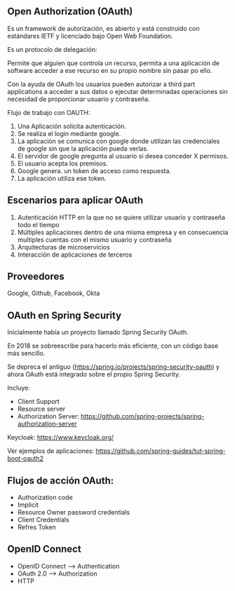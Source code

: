 ## Open Authorization (OAuth)

Es un framework de autorización, es abierto y está construido con estándares IETF y licenciado bajo Open Web Foundation.

Es un protocolo de delegación: 

Permite que alguien que controla un recurso, permita a una aplicación de software acceder a ese recurso en su propio nombre sin pasar po ello.

Con la ayuda de OAuth los usuarios pueden autorizar a third part applications a acceder a sus datos o ejecutar determinadas operaciones sin
necesidad de proporcionar usuario y contraseña.

Flujo de trabajo con OAUTH:

1. Una Aplicación solicita autenticación.
2. Se realiza el login mediante google.
3. La aplicación se comunica con google donde utilizan las  credenciales de google sin que la aplicación pueda verlas.
4. El servidor de google pregunta al usuario si desea conceder X permisos.
5. El usuario acepta los premisos.
6. Google genera. un token de acceso como respuesta.
7. La aplicación utiliza ese token.

## Escenarios para aplicar OAuth

1. Autenticación HTTP en la que no se quiere utilizar usuario y contraseña todo el tiempo
2. Múltiples aplicaciones dentro de una misma empresa y en consecuencia multiples cuentas con el mismo usuario y contraseña
3. Arquitecturas de microservicios
4. Interacción de aplicaciones de terceros


## Proveedores

Google, Github, Facebook, Okta

## OAuth en Spring Security

Inicialmente había un proyecto llamado Spring Security OAuth.

En 2018 se sobreescribe para hacerlo más eficiente, con un código base más sencillo.

Se depreca el antiguo (https://spring.io/projects/spring-security-oauth) y ahora OAuth está integrado sobre el propio Spring Security.

Incluye:

* Client Support
* Resource server
* Authorization Server: https://github.com/spring-projects/spring-authorization-server

Keycloak: https://www.keycloak.org/

Ver ejemplos de aplicaciones: https://github.com/spring-guides/tut-spring-boot-oauth2

## Flujos de acción OAuth:

* Authorization code
* Implicit
* Resource Owner password credentials
* Client Credentials
* Refres Token

## OpenID Connect

* OpenID Connect --> Authentication
* OAuth 2.0 --> Authorization
* HTTP